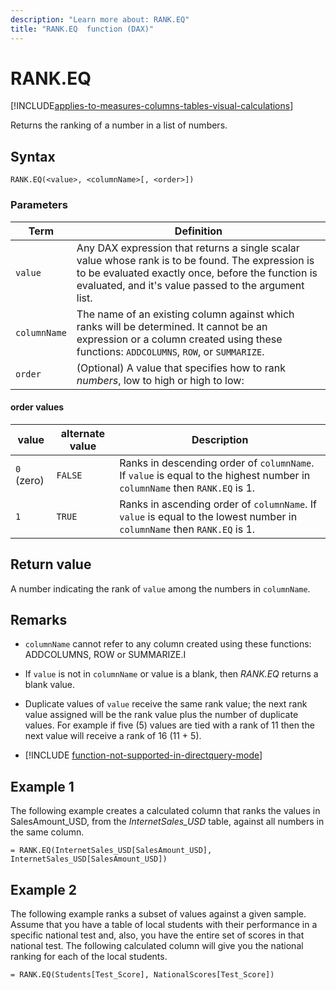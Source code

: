```yaml
---
description: "Learn more about: RANK.EQ"
title: "RANK.EQ  function (DAX)"
---
```

# RANK.EQ

[!INCLUDE[applies-to-measures-columns-tables-visual-calculations](includes/applies-to-measures-columns-tables-visual-calculations.md)]

Returns the ranking of a number in a list of numbers.

## Syntax

```dax
RANK.EQ(<value>, <columnName>[, <order>])
```

### Parameters

|Term|Definition|
|--------|--------------|
|`value` |Any DAX expression that returns a single scalar value whose rank is to be found. The expression is to be evaluated exactly once, before the function is evaluated, and it's value passed to the argument list.  |
|`columnName` |The name of an existing column against which ranks will be determined. It cannot be an expression or a column created using these functions: `ADDCOLUMNS`, `ROW`, or `SUMMARIZE`. |
|`order` |(Optional) A value that specifies how to rank *numbers*, low to high or high to low: |

#### order values

|value|alternate value|Description|
|-----|-----|-----|
|`0` (zero)|`FALSE`|Ranks in descending order of `columnName`. If `value` is equal to the highest number in `columnName` then `RANK.EQ` is 1.|
|`1`|`TRUE`|Ranks in ascending order of `columnName`. If `value` is equal to the lowest number in `columnName` then `RANK.EQ` is 1.|

## Return value

A number indicating the rank of `value` among the numbers in `columnName`.

## Remarks

- `columnName` cannot refer to any column created using these functions: ADDCOLUMNS, ROW or SUMMARIZE.I

- If `value` is not in `columnName` or value is a blank, then *RANK.EQ* returns a blank value.

- Duplicate values of `value` receive the same rank value; the next rank value assigned will be the rank value plus the number of duplicate values. For example if five (5) values are tied with a rank of 11 then the next value will receive a rank of 16 (11 + 5).

- [!INCLUDE [function-not-supported-in-directquery-mode](includes/function-not-supported-in-directquery-mode.md)]

## Example 1

The following example creates a calculated column that ranks the values in SalesAmount_USD, from the *InternetSales_USD* table, against all numbers in the same column.

```dax
= RANK.EQ(InternetSales_USD[SalesAmount_USD], InternetSales_USD[SalesAmount_USD])
```

## Example 2

The following example ranks a subset of values against a given sample. Assume that you have a table of local students with their performance in a specific national test and, also, you have the entire set of scores in that national test. The following calculated column will give you the national ranking for each of the local students.

```dax
= RANK.EQ(Students[Test_Score], NationalScores[Test_Score])
```
